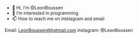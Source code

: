 - 👋 Hi, I’m @LeonBoussen
- 👀 I’m interested in programming
- 📫 How to reach me on intstagram and email

Email: LeonBoussen@hotmail.com
instagram: @LeonBoussen

<!---
LeonBoussen/LeonBoussen is a ✨ special ✨ repository because its `README.md` (this file) appears on your GitHub profile.
You can click the Preview link to take a look at your changes.
--->
